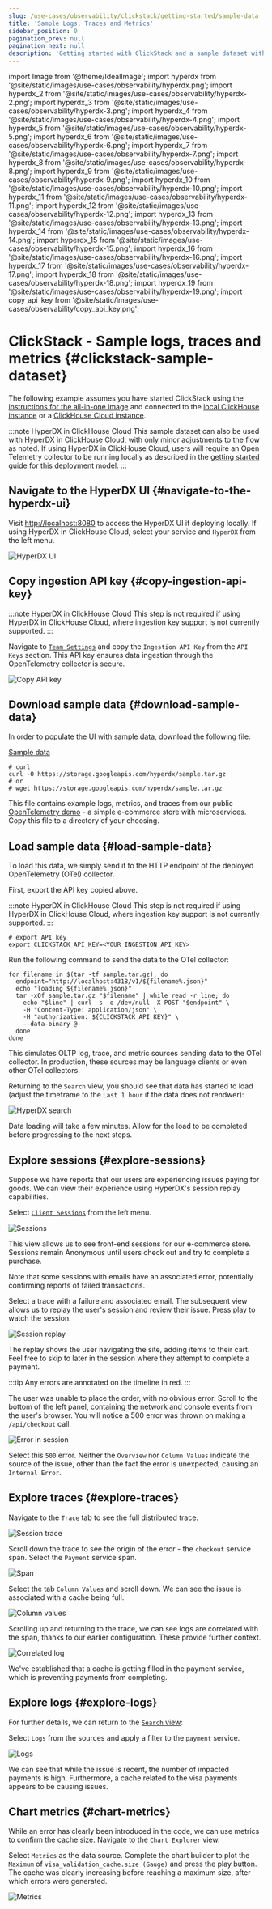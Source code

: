 ```yaml
---
slug: /use-cases/observability/clickstack/getting-started/sample-data
title: 'Sample Logs, Traces and Metrics'
sidebar_position: 0
pagination_prev: null
pagination_next: null
description: 'Getting started with ClickStack and a sample dataset with logs, sessions, traces and metrics'
---
```


import Image from '@theme/IdealImage';
import hyperdx from '@site/static/images/use-cases/observability/hyperdx.png';
import hyperdx_2 from '@site/static/images/use-cases/observability/hyperdx-2.png';
import hyperdx_3 from '@site/static/images/use-cases/observability/hyperdx-3.png';
import hyperdx_4 from '@site/static/images/use-cases/observability/hyperdx-4.png';
import hyperdx_5 from '@site/static/images/use-cases/observability/hyperdx-5.png';
import hyperdx_6 from '@site/static/images/use-cases/observability/hyperdx-6.png';
import hyperdx_7 from '@site/static/images/use-cases/observability/hyperdx-7.png';
import hyperdx_8 from '@site/static/images/use-cases/observability/hyperdx-8.png';
import hyperdx_9 from '@site/static/images/use-cases/observability/hyperdx-9.png';
import hyperdx_10 from '@site/static/images/use-cases/observability/hyperdx-10.png';
import hyperdx_11 from '@site/static/images/use-cases/observability/hyperdx-11.png';
import hyperdx_12 from '@site/static/images/use-cases/observability/hyperdx-12.png';
import hyperdx_13 from '@site/static/images/use-cases/observability/hyperdx-13.png';
import hyperdx_14 from '@site/static/images/use-cases/observability/hyperdx-14.png';
import hyperdx_15 from '@site/static/images/use-cases/observability/hyperdx-15.png';
import hyperdx_16 from '@site/static/images/use-cases/observability/hyperdx-16.png';
import hyperdx_17 from '@site/static/images/use-cases/observability/hyperdx-17.png';
import hyperdx_18 from '@site/static/images/use-cases/observability/hyperdx-18.png';
import hyperdx_19 from '@site/static/images/use-cases/observability/hyperdx-19.png';
import copy_api_key from '@site/static/images/use-cases/observability/copy_api_key.png';

# ClickStack - Sample logs, traces and metrics {#clickstack-sample-dataset}

The following example assumes you have started ClickStack using the [instructions for the all-in-one image](/use-cases/observability/clickstack/getting-started) and connected to the [local ClickHouse instance](/use-cases/observability/clickstack/getting-started#complete-connection-credentials) or a [ClickHouse Cloud instance](/use-cases/observability/clickstack/getting-started#create-a-cloud-connection). 

:::note HyperDX in ClickHouse Cloud
This sample dataset can also be used with HyperDX in ClickHouse Cloud, with only minor adjustments to the flow as noted. If using HyperDX in ClickHouse Cloud, users will require an Open Telemetry collector to be running locally as described in the [getting started guide for this deployment model](/use-cases/observability/clickstack/deployment/hyperdx-clickhouse-cloud).
:::

<VerticalStepper>

## Navigate to the HyperDX UI {#navigate-to-the-hyperdx-ui}

Visit [http://localhost:8080](http://localhost:8080) to access the HyperDX UI if deploying locally. If using HyperDX in ClickHouse Cloud, select your service and `HyperDX` from the left menu.

<Image img={hyperdx} alt="HyperDX UI" size="lg"/>

## Copy ingestion API key {#copy-ingestion-api-key}

:::note HyperDX in ClickHouse Cloud
This step is not required if using HyperDX in ClickHouse Cloud, where ingestion key support is not currently supported.
:::

Navigate to [`Team Settings`](http://localhost:8080/team) and copy the `Ingestion API Key` from the `API Keys` section. This API key ensures data ingestion through the OpenTelemetry collector is secure.


<Image img={copy_api_key} alt="Copy API key" size="lg"/>

## Download sample data {#download-sample-data}

In order to populate the UI with sample data, download the following file:

[Sample data](https://storage.googleapis.com/hyperdx/sample.tar.gz)

```shell
# curl
curl -O https://storage.googleapis.com/hyperdx/sample.tar.gz
# or
# wget https://storage.googleapis.com/hyperdx/sample.tar.gz
```

This file contains example logs, metrics, and traces from our public [OpenTelemetry demo](https://github.com/ClickHouse/opentelemetry-demo) - a simple e-commerce store with microservices. Copy this file to a directory of your choosing.

## Load sample data {#load-sample-data}

To load this data, we simply send it to the HTTP endpoint of the deployed OpenTelemetry (OTel) collector. 

First, export the API key copied above.

:::note HyperDX in ClickHouse Cloud
This step is not required if using HyperDX in ClickHouse Cloud, where ingestion key support is not currently supported.
:::

```shell
# export API key
export CLICKSTACK_API_KEY=<YOUR_INGESTION_API_KEY>
```

Run the following command to send the data to the OTel collector:

```shell
for filename in $(tar -tf sample.tar.gz); do
  endpoint="http://localhost:4318/v1/${filename%.json}"
  echo "loading ${filename%.json}"
  tar -xOf sample.tar.gz "$filename" | while read -r line; do
    echo "$line" | curl -s -o /dev/null -X POST "$endpoint" \
    -H "Content-Type: application/json" \
    -H "authorization: ${CLICKSTACK_API_KEY}" \
    --data-binary @-
  done
done
```

This simulates OLTP log, trace, and metric sources sending data to the OTel collector. In production, these sources may be language clients or even other OTel collectors.

Returning to the `Search` view, you should see that data has started to load (adjust the timeframe to the `Last 1 hour` if the data does not rendwer):

<Image img={hyperdx_10} alt="HyperDX search" size="lg"/>

Data loading will take a few minutes. Allow for the load to be completed before progressing to the next steps.

## Explore sessions {#explore-sessions}

Suppose we have reports that our users are experiencing issues paying for goods. We can view their experience using HyperDX's session replay capabilities. 

Select [`Client Sessions`](http://localhost:8080/sessions?from=1747312320000&to=1747312920000&sessionSource=l1324572572) from the left menu.

<Image img={hyperdx_11} alt="Sessions" size="lg"/>

This view allows us to see front-end sessions for our e-commerce store. Sessions remain Anonymous until users check out and try to complete a purchase.

Note that some sessions with emails have an associated error, potentially confirming reports of failed transactions.

Select a trace with a failure and associated email. The subsequent view allows us to replay the user's session and review their issue. Press play to watch the session.

<Image img={hyperdx_12} alt="Session replay" size="lg"/>

The replay shows the user navigating the site, adding items to their cart. Feel free to skip to later in the session where they attempt to complete a payment.

:::tip
Any errors are annotated on the timeline in red. 
:::

The user was unable to place the order, with no obvious error. Scroll to the bottom of the left panel, containing the network and console events from the user's browser. You will notice a 500 error was thrown on making a `/api/checkout` call. 

<Image img={hyperdx_13} alt="Error in session" size="lg"/>

Select this `500` error. Neither the `Overview` nor `Column Values` indicate the source of the issue, other than the fact the error is unexpected, causing an `Internal Error`.

## Explore traces {#explore-traces}

Navigate to the `Trace` tab to see the full distributed trace. 

<Image img={hyperdx_14} alt="Session trace" size="lg"/>

Scroll down the trace to see the origin of the error - the `checkout` service span. Select the `Payment` service span. 

<Image img={hyperdx_15} alt="Span" size="lg"/>

Select the tab `Column Values` and scroll down. We can see the issue is associated with a cache being full.

<Image img={hyperdx_16} alt="Column values" size="lg"/>

Scrolling up and returning to the trace, we can see logs are correlated with the span, thanks to our earlier configuration. These provide further context.

<Image img={hyperdx_17} alt="Correlated log" size="lg"/>

We've established that a cache is getting filled in the payment service, which is preventing payments from completing. 

## Explore logs {#explore-logs}

For further details, we can return to the [`Search` view](http://localhost:8080/search):

Select `Logs` from the sources and apply a filter to the `payment` service.

<Image img={hyperdx_18} alt="Logs" size="lg"/>

We can see that while the issue is recent, the number of impacted payments is high. Furthermore, a cache related to the visa payments appears to be causing issues.

## Chart metrics {#chart-metrics}

While an error has clearly been introduced in the code, we can use metrics to confirm the cache size. Navigate to the `Chart Explorer` view.

Select `Metrics` as the data source. Complete the chart builder to plot the `Maximum` of `visa_validation_cache.size (Gauge)` and press the play button. The cache was clearly increasing before reaching a maximum size, after which errors were generated.

<Image img={hyperdx_19} alt="Metrics" size="lg"/>

</VerticalStepper>
